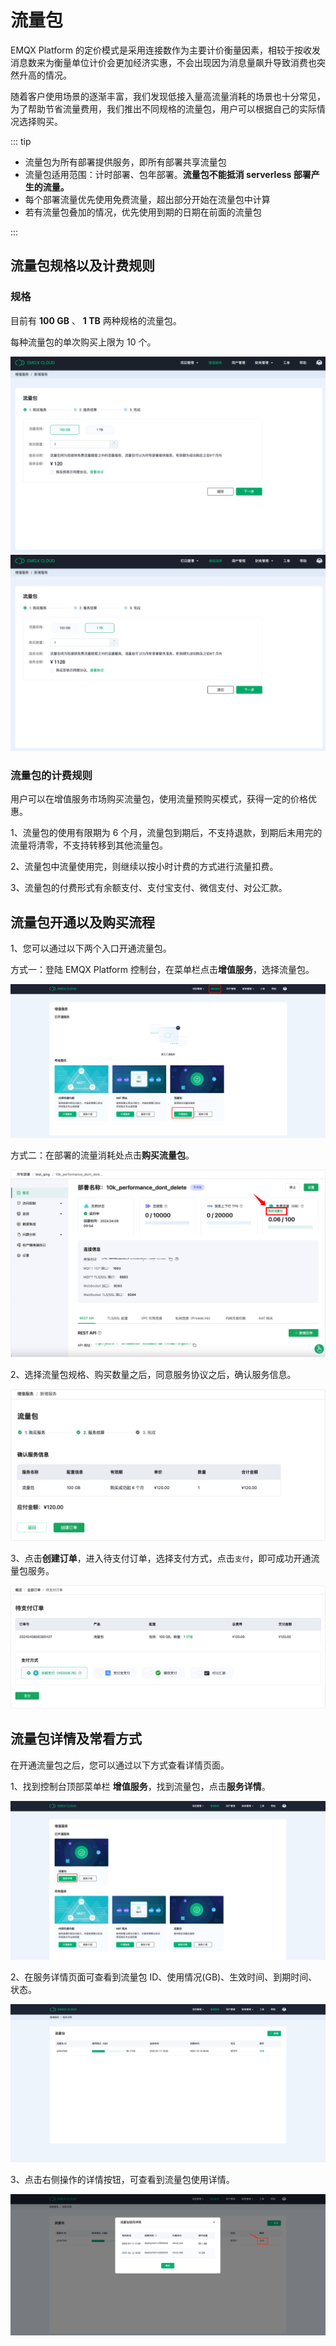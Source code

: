 # 流量包

EMQX Platform 的定价模式是采用连接数作为主要计价衡量因素，相较于按收发消息数来为衡量单位计价会更加经济实惠，不会出现因为消息量飙升导致消费也突然升高的情况。

随着客户使用场景的逐渐丰富，我们发现低接入量高流量消耗的场景也十分常见，为了帮助节省流量费用，我们推出不同规格的流量包，用户可以根据自己的实际情况选择购买。

::: tip

* 流量包为所有部署提供服务，即所有部署共享流量包
* 流量包适用范围：计时部署、包年部署。<strong>流量包不能抵消 serverless 部署产生的流量。</strong>
* 每个部署流量优先使用免费流量，超出部分开始在流量包中计算
* 若有流量包叠加的情况，优先使用到期的日期在前面的流量包

:::

## 流量包规格以及计费规则

### 规格

目前有 **100 GB** 、 **1 TB** 两种规格的流量包。

每种流量包的单次购买上限为 10 个。

![vas-traffic-pack](./_assets/traffic-pack-type-1.png)
![vas-traffic-pack](./_assets/traffic-pack-type-2.png)

### 流量包的计费规则

用户可以在增值服务市场购买流量包，使用流量预购买模式，获得一定的价格优惠。

1、流量包的使用有限期为 6 个月，流量包到期后，不支持退款，到期后未用完的流量将清零，不支持转移到其他流量包。

2、流量包中流量使用完，则继续以按小时计费的方式进行流量扣费。

3、流量包的付费形式有余额支付、支付宝支付、微信支付、对公汇款。

## 流量包开通以及购买流程

1、您可以通过以下两个入口开通流量包。

方式一：登陆 EMQX Platform 控制台，在菜单栏点击**增值服务**，选择流量包。

![vas-traffic-pack](./_assets/traffic-pack-open-1.png)

方式二：在部署的流量消耗处点击**购买流量包**。

![vas-traffic-pack](./_assets/traffic-pack-open-2.png)

2、选择流量包规格、购买数量之后，同意服务协议之后，确认服务信息。

![vas-traffic-pack](./_assets/traffic-pack-info.png)

3、点击**创建订单**，进入待支付订单，选择支付方式，点击`支付`，即可成功开通流量包服务。

![vas-traffic-pack](./_assets/traffic-pack-pay.png)

## 流量包详情及常看方式

在开通流量包之后，您可以通过以下方式查看详情页面。

1、找到控制台顶部菜单栏 **增值服务**，找到流量包，点击**服务详情**。

![vas-traffic-pack](./_assets/traffic-pack-services.png)

2、在服务详情页面可查看到流量包 ID、使用情况(GB)、生效时间、到期时间、状态。

![vas-traffic-pack](./_assets/traffic-pack-details-1.png)

3、点击右侧操作的详情按钮，可查看到流量包使用详情。

![vas-traffic-pack](./_assets/traffic-pack-details-2.png)
